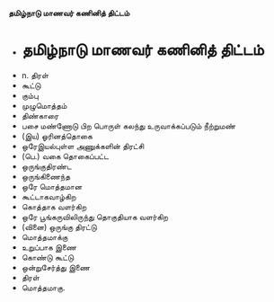 **தமிழ்நாடு மாணவர் கணினித் திட்டம்**
- # தமிழ்நாடு மாணவர் கணினித் திட்டம்
- n. திரள்
- கூட்டு
- கும்பு
- முழுமொத்தம்
- திண்காரை
- பசை மண்ணோடு பிற பொருள் கலந்து உருவாக்கப்படும் நீற்றுமண்
- (இய) ஓரினத்தொகை
- ஒரேஇயல்புள்ள அணுக்களின் திரட்சி
- (பெ.) வகை தொகைப்பட்ட
- ஒருங்குதிரண்ட
- ஒருங்கிணைந்த
- ஒரே மொத்தமான
- கூட்டாகவாழ்கிற
- கொத்தாக வளர்கிற
- ஒரே பூங்கருவிலிருந்து தொகுதியாக வளர்கிற
- (வினை) ஒருங்கு திரட்டு
- மொத்தமாக்கு
- உறுப்பாக இணை
- கொண்டு கூட்டு
- ஒன்றுசேர்த்து இணை
- திரள்
- மொத்தமாகு.

